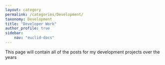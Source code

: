 ```yaml
---
layout: category
permalink: /categories/Development/
taxonomy: Development
title: "Developer Work"
author_profile: true
sidebar:
    nav: "euclid-docs"
---
```


This page will contain all of the posts for my development projects over the years